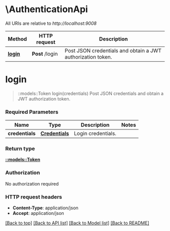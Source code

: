 # \AuthenticationApi

All URIs are relative to *http://localhost:9008*

Method | HTTP request | Description
------------- | ------------- | -------------
[**login**](AuthenticationApi.md#login) | **Post** /login | Post JSON credentials and obtain a JWT authorization token.


# **login**
> ::models::Token login(credentials)
Post JSON credentials and obtain a JWT authorization token.

### Required Parameters

Name | Type | Description  | Notes
------------- | ------------- | ------------- | -------------
  **credentials** | [**Credentials**](Credentials.md)| Login credentials. | 

### Return type

[**::models::Token**](Token.md)

### Authorization

No authorization required

### HTTP request headers

 - **Content-Type**: application/json
 - **Accept**: application/json

[[Back to top]](#) [[Back to API list]](../README.md#documentation-for-api-endpoints) [[Back to Model list]](../README.md#documentation-for-models) [[Back to README]](../README.md)

